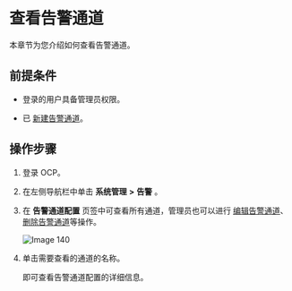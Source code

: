 查看告警通道 
===========================

本章节为您介绍如何查看告警通道。

前提条件 
-------------------------

* 登录的用户具备管理员权限。

  

* 已 [新建告警通道](../10.alert-management/8.create-alarm-channel-1.md)。

  




操作步骤 
-------------------------

1. 登录 OCP。

   

2. 在左侧导航栏中单击 **系统管理** **\>** **告警** 。

   

3. 在 **告警通道配置** 页签中可查看所有通道，管理员也可以进行 [编辑告警通道](../10.alert-management/10.edit-an-alert-channel-1.md)、[删除告警通道](../10.alert-management/11.delete-alarm-channel-1.md)等操作。

   ![Image 140](https://help-static-aliyun-doc.aliyuncs.com/assets/img/zh-CN/5379329461/p426615.png)
   

4. 单击需要查看的通道的名称。

   即可查看告警通道配置的详细信息。
   



